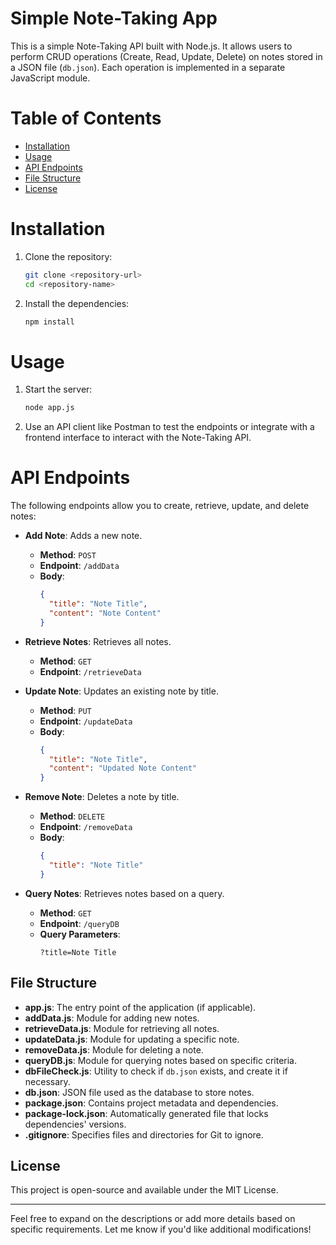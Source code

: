 
# Simple Note-Taking App

This is a simple Note-Taking API built with Node.js. It allows users to perform CRUD operations (Create, Read, Update, Delete) on notes stored in a JSON file (`db.json`). Each operation is implemented in a separate JavaScript module.

# Table of Contents

- [Installation](#installation)
- [Usage](#usage)
- [API Endpoints](#api-endpoints)
- [File Structure](#file-structure)
- [License](#license)

# Installation

1. Clone the repository:
   ```bash
   git clone <repository-url>
   cd <repository-name>
   ```

2. Install the dependencies:
   ```bash
   npm install
   ```

# Usage

1. Start the server:
   ```bash
   node app.js
   ```

2. Use an API client like Postman to test the endpoints or integrate with a frontend interface to interact with the Note-Taking API.

# API Endpoints

The following endpoints allow you to create, retrieve, update, and delete notes:

- **Add Note**: Adds a new note.
  - **Method**: `POST`
  - **Endpoint**: `/addData`
  - **Body**:
    ```json
    {
      "title": "Note Title",
      "content": "Note Content"
    }
    ```

- **Retrieve Notes**: Retrieves all notes.
  - **Method**: `GET`
  - **Endpoint**: `/retrieveData`

- **Update Note**: Updates an existing note by title.
  - **Method**: `PUT`
  - **Endpoint**: `/updateData`
  - **Body**:
    ```json
    {
      "title": "Note Title",
      "content": "Updated Note Content"
    }
    ```

- **Remove Note**: Deletes a note by title.
  - **Method**: `DELETE`
  - **Endpoint**: `/removeData`
  - **Body**:
    ```json
    {
      "title": "Note Title"
    }
    ```

- **Query Notes**: Retrieves notes based on a query.
  - **Method**: `GET`
  - **Endpoint**: `/queryDB`
  - **Query Parameters**:
    ```
    ?title=Note Title
    ```

## File Structure

- **app.js**: The entry point of the application (if applicable).
- **addData.js**: Module for adding new notes.
- **retrieveData.js**: Module for retrieving all notes.
- **updateData.js**: Module for updating a specific note.
- **removeData.js**: Module for deleting a note.
- **queryDB.js**: Module for querying notes based on specific criteria.
- **dbFileCheck.js**: Utility to check if `db.json` exists, and create it if necessary.
- **db.json**: JSON file used as the database to store notes.
- **package.json**: Contains project metadata and dependencies.
- **package-lock.json**: Automatically generated file that locks dependencies' versions.
- **.gitignore**: Specifies files and directories for Git to ignore.

## License

This project is open-source and available under the MIT License.

---

Feel free to expand on the descriptions or add more details based on specific requirements. Let me know if you'd like additional modifications!
